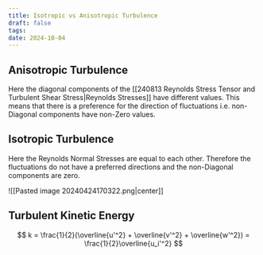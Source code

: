 ```yaml
---
title: Isotropic vs Anisotropic Turbulence
draft: false
tags: 
date: 2024-10-04
---
```

## Anisotropic Turbulence 
Here the diagonal components of the [[240813 Reynolds Stress Tensor and Turbulent Shear Stress|Reynolds Stresses]] have different values. This means that there is a preference for the direction of fluctuations i.e. non-Diagonal components have non-Zero values. 

## Isotropic Turbulence
Here the Reynolds Normal Stresses are equal to each other. Therefore the fluctuations do not have a preferred directions and the non-Diagonal components are zero. 

![[Pasted image 20240424170322.png|center]]
## Turbulent Kinetic Energy

$$
k = \frac{1}{2}(\overline{u'^2} + \overline{v'^2} + \overline{w'^2}) = \frac{1}{2}\overline{u_i'^2}
$$


